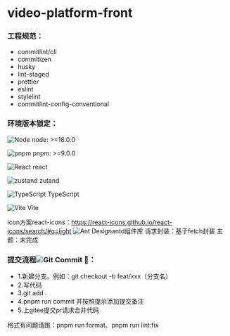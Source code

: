 # video-platform-front

### 工程规范：

- commitlint/cli
- commitizen
- husky
- lint-staged
- prettier
- eslint
- stylelint
- commitlint-config-conventional

### 环境版本锁定：

<p>
<img alt="Node" src="https://img.shields.io/badge/Node-18.0.0-brightgreen" />
<span>node: >=18.0.0</span>
</p>
<p>
<img alt="pnpm" src="https://img.shields.io/badge/pnpm-%3E%3D9.0.0-brightgreen" />
<span>pnpm: >=9.0.0</span>
</p>
<p>
<img alt="React" src="https://img.shields.io/badge/React-18-blue" />
<span>react</span>
</p>
<p>
<img alt="zustand" src="https://img.shields.io/badge/Zustand-%3E%3D3.0.0-brightgreen.svg"/>
<span>zutand</span>
</p>
<p>
<img alt="TypeScript" src="https://img.shields.io/badge/TypeScript-5.6.2-blue" />
<span>TypeScript</span>
</p>
<p>
<img alt="Vite" src="https://img.shields.io/badge/Vite-5-red" />
<span>Vite</span>
</p>

icon方案react-icons：https://react-icons.github.io/react-icons/search/#q=light
<img alt="Ant Design" src="https://img.shields.io/badge/Ant%20Design-5.12.8-orange" />antd组件库
请求封装：基于fetch封装
主题：未完成

### 提交流程![Git Commit 🚀](https://img.shields.io/badge/Git_Commit-%F0%9F%9A%80-brightgreen.svg)：

- 1.新建分支。例如：git checkout -b feat/xxx（分支名）
- 2.写代码
- 3.git add .
- 4.pnpm run commit 并按照提示添加提交备注
- 5.上gitee提交pr请求合并代码

格式有问题请跑：pnpm run format、pnpm run lint:fix
